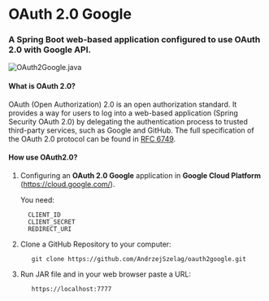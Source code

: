 # OAuth 2.0 Google

### A Spring Boot web-based application configured to use OAuth 2.0 with Google API.

![OAuth2Google.java](OAuth2Google.png "OAuth2Google - login")

#### What is OAuth 2.0?

OAuth (Open Authorization) 2.0 is an open authorization standard. It provides a way for users to log into a web-based
application (Spring Security OAuth 2.0) by delegating the authentication process to trusted third-party services, such
as Google and GitHub. The full specification of the OAuth 2.0 protocol can be found
in [RFC 6749](https://datatracker.ietf.org/doc/html/rfc6749).

#### How use OAuth2.0?

1. Configuring an **OAuth 2.0 Google** application in **Google Cloud Platform** (https://cloud.google.com/).

   You need:

         CLIENT_ID
         CLIENT_SECRET  
         REDIRECT_URI

2. Clone a GitHub Repository to your computer:

          git clone https://github.com/AndrzejSzelag/oauth2google.git

3. Run JAR file and in your web browser paste a URL:

          https://localhost:7777
